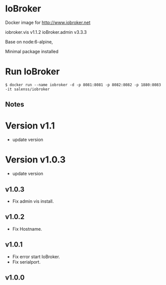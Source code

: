 
# IoBroker  

Docker image for http://www.iobroker.net  

 iobroker.vis v1.1.2
 ioBroker.admin v3.3.3

Base on node:6-alpine,

Minimal package installed

# Run IoBroker
```
$ docker run --name iobroker -d -p 8081:8081 -p 8082:8082 -p 1880:8083 -it salenss/iobroker
```

## Notes

# Version v1.1
* update version
# Version v1.0.3
* update version
## v1.0.3
* Fix admin vis install.
## v1.0.2
* Fix Hostname.
## v1.0.1
* Fix error start IoBroker.
* Fix serialport.
## v1.0.0
